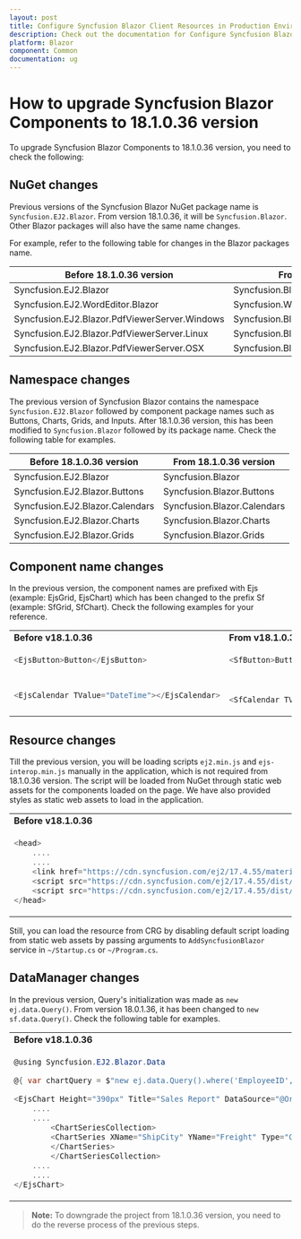 ```yaml
---
layout: post
title: Configure Syncfusion Blazor Client Resources in Production Environment in Blazor - Syncfusion
description: Check out the documentation for Configure Syncfusion Blazor Client Resources in Production Environment in Blazor
platform: Blazor
component: Common
documentation: ug
---
```


# How to upgrade Syncfusion Blazor Components to 18.1.0.36 version

To upgrade Syncfusion Blazor Components to 18.1.0.36 version, you need to check the following:

## NuGet changes

Previous versions of the Syncfusion Blazor NuGet package name is `Syncfusion.EJ2.Blazor`. From version 18.1.0.36, it will be `Syncfusion.Blazor`. Other Blazor packages will also have the same name changes.

For example, refer to the following table for changes in the Blazor packages name.

| Before 18.1.0.36 version | From 18.1.0.36 version |
| ------------- | ------------- |
| Syncfusion.EJ2.Blazor | Syncfusion.Blazor |
| Syncfusion.EJ2.WordEditor.Blazor | Syncfusion.WordEditor.Blazor |
| Syncfusion.EJ2.Blazor.PdfViewerServer.Windows | Syncfusion.Blazor.PdfViewerServer.Windows |
| Syncfusion.EJ2.Blazor.PdfViewerServer.Linux | Syncfusion.Blazor.PdfViewerServer.Linux |
| Syncfusion.EJ2.Blazor.PdfViewerServer.OSX | Syncfusion.Blazor.PdfViewerServer.OSX |

## Namespace changes

The previous version of Syncfusion Blazor contains the namespace `Syncfusion.EJ2.Blazor` followed by component package names such as Buttons, Charts, Grids, and Inputs. After 18.1.0.36 version, this has been modified to `Syncfusion.Blazor` followed by its package name. Check the following table for examples.

| Before 18.1.0.36 version | From 18.1.0.36 version |
| ------------- | ------------- |
| Syncfusion.EJ2.Blazor | Syncfusion.Blazor |
| Syncfusion.EJ2.Blazor.Buttons | Syncfusion.Blazor.Buttons |
| Syncfusion.EJ2.Blazor.Calendars | Syncfusion.Blazor.Calendars |
| Syncfusion.EJ2.Blazor.Charts | Syncfusion.Blazor.Charts |
| Syncfusion.EJ2.Blazor.Grids | Syncfusion.Blazor.Grids |

## Component name changes

In the previous version, the component names are prefixed with Ejs (example: EjsGrid, EjsChart) which has been changed to the prefix Sf (example: SfGrid, SfChart). Check the following examples for your reference.

<!-- markdownlint-disable MD033 -->
<table>
<tr>
<td>
<b>Before v18.1.0.36</b>
</td>
<td>
<b>From v18.1.0.36</b>
</td>
</tr>
<tr>
<td>

```csharp
<EjsButton>Button</EjsButton>

```

</td>
<td>

```csharp
<SfButton>Button</SfButton>

```

</td>
</tr>
<tr>
<td>

```csharp
<EjsCalendar TValue="DateTime"></EjsCalendar>

```

</td>
<td>

```csharp

<SfCalendar TValue="DateTime"></SfCalendar>

```

</td>
</tr>
</table>

## Resource changes

Till the previous version, you will be loading scripts `ej2.min.js` and `ejs-interop.min.js` manually in the application, which is not required from 18.1.0.36 version. The script will be loaded from NuGet through static web assets for the components loaded on the page. We have also provided styles as static web assets to load in the application.

<!-- markdownlint-disable MD033 -->
<table>
<tr>
<td>
<b>Before v18.1.0.36</b>
</td>
<td>
<b>From v18.1.0.36</b>
</td>
</tr>
<tr>
<td>

```csharp
<head>
    ....
    ....
    <link href="https://cdn.syncfusion.com/ej2/17.4.55/material.css" rel="stylesheet" />
    <script src="https://cdn.syncfusion.com/ej2/17.4.55/dist/ej2.min.js"></script>
    <script src="https://cdn.syncfusion.com/ej2/17.4.55/dist/ejs.interop.min.js"></script>
</head>

```

</td>
<td>

```csharp
<head>
    ....
    ....
    <link href="_content/Syncfusion.Blazor/styles/bootstrap4.css" rel="stylesheet" />
</head>

```

</td>
</tr>
</table>

Still, you can load the resource from CRG by disabling default script loading from static web assets by passing arguments to `AddSyncfusionBlazor` service in `~/Startup.cs` or `~/Program.cs`.

## DataManager changes

In the previous version, Query's initialization was made as `new ej.data.Query()`. From version 18.0.1.36, it has been changed to `new sf.data.Query()`. Check the following table for examples.

<!-- markdownlint-disable MD033 -->
<table>
<tr>
<td>
<b>Before v18.1.0.36</b>
</td>
<td>
<b>From v18.1.0.36</b>
</td>
</tr>
<tr>
<td>

```csharp
@using Syncfusion.EJ2.Blazor.Data

@{ var chartQuery = $"new ej.data.Query().where('EmployeeID', 'equal', {employee.EmployeeID}, false)"; }

<EjsChart Height="390px" Title="Sales Report" DataSource="@OrderData">
    ....
    ....
        <ChartSeriesCollection>
        <ChartSeries XName="ShipCity" YName="Freight" Type="ChartSeriesType.Column" Query="@chartQuery">
        </ChartSeries>
        </ChartSeriesCollection>
    ....
    ....
</EjsChart>

```

</td>
<td>

```csharp
@using Syncfusion.Blazor.Data

@{ var chartQuery = $"new sf.data.Query().where('EmployeeID', 'equal', {employee.EmployeeID}, false)"; }

<SfChart Height="390px" Title="Sales Report" DataSource="@OrderData">
    ....
    ....
        <ChartSeriesCollection>
        <ChartSeries XName="ShipCity" YName="Freight" Type="ChartSeriesType.Column" Query="@chartQuery">
        </ChartSeries>
        </ChartSeriesCollection>
    ....
    ....
</SfChart>

```

</td>
</tr>
</table>

> **Note:** To downgrade the project from 18.1.0.36 version, you need to do the reverse process of the previous steps.